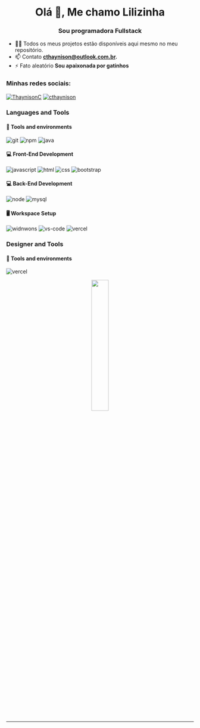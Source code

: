 
<h1 align="center">Olá 👋, Me chamo Lilizinha</h1>
<h3 align="center">Sou programadora Fullstack</h3>

- 👨‍💻 Todos os meus projetos estão disponíveis aqui mesmo no meu repositório.
- 📫 Contato **cthaynison@outlook.com.br.**
- ⚡ Fato aleatório **Sou apaixonada por gatinhos**

<h3 align="left">Minhas redes sociais:</h3>
<p align="left">
  <a href="https://twitter.com/ThaynisonC" target="blank"><img align="center" src="https://img.shields.io/badge/Twitter-1DA1F2?style=for-the-badge&logo=twitter&logoColor=white" alt="ThaynisonC" /></a>
  <a href="https://instagram.com/cthaynison" target="blank"><img align="center" src="https://img.shields.io/badge/Instagram-405DE6?style=for-the-badge&logo=instagram&logoColor=white" alt="cthaynison" /></a>
</p>

### Languages and Tools

#### 🔧 Tools and environments

![git](https://img.shields.io/badge/Git-F05032.svg?style=for-the-badge&logo=git&logoColor=white)
![npm](https://img.shields.io/badge/NPM-CB3837.svg?style=for-the-badge&logo=npm&logoColor=white)
![java](https://img.shields.io/badge/Java-ED8B00?style=for-the-badge&logo=java&logoColor=white)

#### 💻 Front-End Development

![javascript](https://img.shields.io/badge/JavaScript-F7DF1E?style=for-the-badge&logo=javascript&logoColor=black)
![html](https://img.shields.io/badge/HTML5-E34F26?style=for-the-badge&logo=html5&logoColor=white)
![css](https://img.shields.io/badge/CSS3-1572B6?style=for-the-badge&logo=css3&logoColor=white)
![bootstrap](https://img.shields.io/badge/Bootstrap-7952b3?style=for-the-badge&logo=bootstrap&logoColor=white)

#### 💻 Back-End Development

![node](https://img.shields.io/badge/Node.js-43853D?style=for-the-badge&logo=node.js&logoColor=white)
![mysql](https://img.shields.io/badge/MySQL-00000F?style=for-the-badge&logo=mysql&logoColor=white)

#### 🖥️ Workspace Setup

![widnwons](https://img.shields.io/badge/Windows-0078D6?style=for-the-badge&logo=windows&logoColor=white)
![vs-code](https://img.shields.io/badge/VS_Code-007ACC?style=for-the-badge&logo=Visual-Studio-Code&logoColor=white)
![vercel](https://img.shields.io/badge/Vercel-000000?style=for-the-badge&logo=vercel&logoColor=white)

### Designer and Tools

#### 🔧 Tools and environments

![vercel](https://aleen42.github.io/badges/src/photoshop.svg)



<p align="center">
    <a align="center" href="https://cidadepixel.vercel.app" target="blank">
      <img style="width: 30%;" align="center" src="https://media.discordapp.net/attachments/1016151373018038373/1071838794136944770/1.png"/>
    </a>
</p>

---
